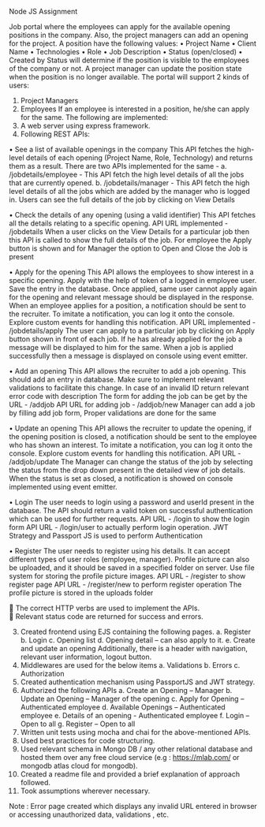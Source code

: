 Node JS Assignment

Job portal where the employees can apply for the available opening positions in the company. Also, the project managers can add an opening for the project.
A position have the following values:
•   Project Name
•   Client Name 
•   Technologies
•   Role
•   Job Description
•   Status (open/closed)
•   Created by
Status will determine if the position is visible to the employees of the company or not. A project manager can update the position state when the position is no longer available.
The portal will support 2 kinds of users:
1.  Project Managers
2.  Employees
If an employee is interested in a position, he/she can apply for the same.
The following are implemented:
1.  A web server using express framework.
2.  Following REST APIs:

•   See a list of available openings in the company 
This API fetches the high-level details of each opening (Project Name, Role, Technology) and returns them as a result.
There are two APIs implemented for the same - 
a. /jobdetails/employee - This API fetch the high level details of all the jobs that are currently opened.
b. /jobdetails/manager - This API fetch the high level details of all the jobs which are added by the manager who is logged in.
Users can see the full details of the job by clicking on View Details

•   Check the details of any opening (using a valid identifier)
This API fetches all the details relating to a specific opening. 
API URL implemented - /jobdetails
When a user clicks on the View Details for a particular job then this API is called to show the full details of the job.
For employee the Apply button is shown and for Manager the option to Open and Close the Job is present

•   Apply for the opening
This API allows the employees to show interest in a specific opening. Apply with the help of token of a logged in employee user. Save the entry in the database. Once applied, same user cannot apply again for the opening and relevant message should be displayed in the response.
When an employee applies for a position, a notification should be sent to the recruiter. To imitate a notification, you can log it onto the console. Explore custom events for handling this notification. 
API URL implemented - /jobdetails/apply
The user can apply to a particular job by clicking on Apply button shown in front of each job. If he has already applied for the job a message will be displayed to him for the same.
When a job is applied successfully then a message is displayed on console using event emitter.

•   Add an opening
This API allows the recruiter to add a job opening. This should add an entry in database. Make sure to implement relevant validations to facilitate this change. In case of an invalid ID return relevant error code with description
The form for adding the job can be get by the URL - /addjob
API URL for adding job - /addjob/new
Manager can add a job by filling add job form, Proper validations are done for the same

•   Update an opening
This API allows the recruiter to update the opening, if the opening position is closed, a notification should be sent to the employee who has shown an interest. To imitate a notification, you can log it onto the console. Explore custom events for handling this notification.
API URL - /addjob/update
The Manager can change the status of the job by selecting the status from the drop down present in the detailed view of job details.
When the status is set as closed, a notification is showed on console implemented using event emitter.

•   Login
The user needs to login using a password and userId present in the database. The API should return a valid token on successful authentication which can be used for further requests.
API URL - /login to show the login form
API URL - /login/user to actually perform login operation. JWT Strategy and Passport JS is used to perform Authentication

•   Register
The user needs to register using his details. It can accept different types of user roles (employee, manager). Profile picture can also be uploaded, and it should be saved in a specified folder on server. Use file system for storing the profile picture images.
API URL - /register to show register page
API URL - /register/new to perform register operation
The profile picture is stored in the uploads folder
 
   The correct HTTP verbs are used to implement the APIs.   
   Relevant status code are returned for success and errors. 

3.  Created frontend using EJS containing the following pages.
a.  Register
b.  Login
c.  Opening list
d.  Opening detail – can also apply to it.
e.  Create and update an opening 
Additionally, there is a header with navigation, relevant user information, logout button.
4.  Middlewares are used for the below items
a.  Validations
b.  Errors
c.  Authorization
5.  Created authentication mechanism using PassportJS and JWT strategy.
6.  Authorized the following APIs
a.  Create an Opening – Manager
b.  Update an Opening – Manager of the opening
c.  Apply for Opening – Authenticated employee 
d.  Available Openings – Authenticated employee
e.  Details of an opening - Authenticated employee
f.  Login – Open to all
g.  Register – Open to all
7.  Written unit tests using mocha and chai for the above-mentioned APIs.
8.  Used best practices for code structuring.
9.  Used relevant schema in Mongo DB / any other relational database and hosted them over any free cloud service (e.g : https://mlab.com/ or mongodb atlas cloud for mongodb).
10. Created a readme file and provided a brief explanation of approach followed.
11. Took assumptions wherever necessary.

Note : Error page created which displays any invalid URL entered in browser or accessing unauthorized data, validations , etc.






